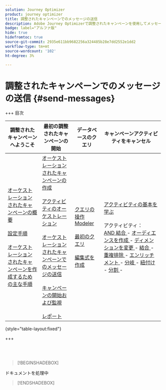 ```yaml
---
solution: Journey Optimizer
product: journey optimizer
title: 調整されたキャンペーンでのメッセージの送信
description: Adobe Journey Optimizerで調整されたキャンペーンを使用してメッセージを配信する方法を説明します。
badge: label="アルファ版"
hide: true
hidefromtoc: true
source-git-commit: 2935e611bb9682256a324485b28e7dd2552e1dd2
workflow-type: tm+mt
source-wordcount: '102'
ht-degree: 3%

---
```



# 調整されたキャンペーンでのメッセージの送信 {#send-messages}

+++ 目次

| 調整されたキャンペーンへようこそ | 最初の調整されたキャンペーンの開始 | データベースのクエリ | キャンペーンアクティビティをキャンセル |
|---|---|---|---|
| [ オーケストレーションされたキャンペーンの概要 ](gs-orchestrated-campaigns.md)<br/><br/>[ 設定手順 ](configuration-steps.md)<br/><br/>[ オーケストレーションされたキャンペーンを作成するための主な手順 ](gs-campaign-creation.md) | [ オーケストレーションされたキャンペーンの作成 ](create-orchestrated-campaign.md)<br/><br/>[ アクティビティのオーケストレーション ](orchestrate-activities.md)<br/><br/>[ オーケストレーションされたキャンペーンでのメッセージの送信 ](send-messages.md)<br/><br/>[ キャンペーンの開始および監視 ](start-monitor-campaigns.md)<br/><br/>[ レポート ](reporting-campaigns.md) | [ クエリの操作Modeler](orchestrated-query-modeler.md)<br/><br/>[ 最初のクエリ ](build-query.md)<br/><br/>[ 編集式を作成 ](edit-expressions.md) | [ アクティビティの基本を学ぶ ](activities/about-activities.md)<br/><br/> アクティビティ：<br/>[AND 結合 ](activities/and-join.md) - [ オーディエンスを作成 ](activities/build-audience.md) - [ ディメンションを変更 ](activities/change-dimension.md) - [ 結合 ](activities/combine.md) - [ 重複排除 ](activities/deduplication.md) - [ エンリッチメント ](activities/enrichment.md) - [ 分岐 ](activities/fork.md) - [ 紐付け ](activities/reconciliation.md) - [ 分割 ](activities/split.md) [ ](activities/wait.md) - |

{style="table-layout:fixed"}

+++

<br/><br/>

>[!BEGINSHADEBOX]

ドキュメントを処理中

>[!ENDSHADEBOX]

<!--- done via channel activities:  link to the activities section
- sub-sections for each capability related to messages : experimentation, personalization, simulation, multilingue, ... with links to AJO docs sections for detailed information-->

